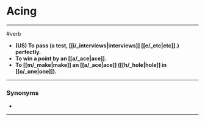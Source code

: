 # Acing
---
#verb
- **(US) To pass (a test, [[i/_interviews|interviews]] [[e/_etc|etc]].) perfectly.**
- **To win a point by an [[a/_ace|ace]].**
- **To [[m/_make|make]] an [[a/_ace|ace]] ([[h/_hole|hole]] in [[o/_one|one]]).**
---
### Synonyms
- 
---
